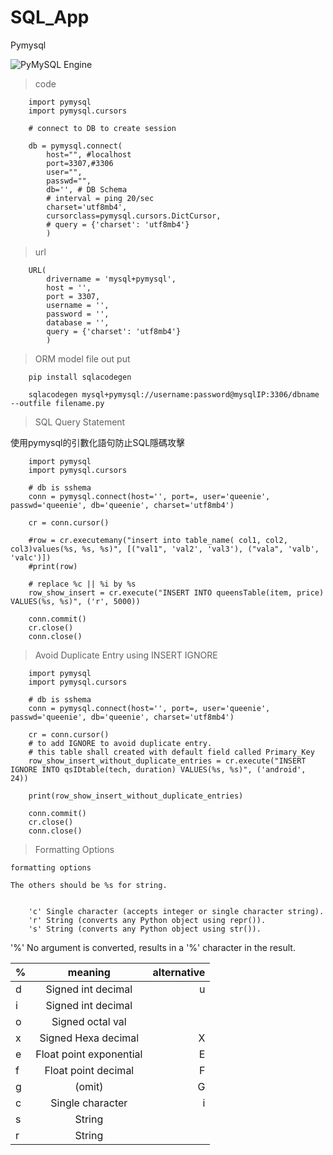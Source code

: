 # SQL_App

Pymysql

![PyMySQL Engine](https://www.xzymoe.com/wp-content/uploads/2019/03/pymysql.png)

> code 


        
        import pymysql
        import pymysql.cursors
        
        # connect to DB to create session
        
        db = pymysql.connect(
            host="", #localhost
            port=3307,#3306
            user="",
            passwd="",
            db='', # DB Schema
            # interval = ping 20/sec 
            charset='utf8mb4',
            cursorclass=pymysql.cursors.DictCursor,
            # query = {'charset': 'utf8mb4'}
            )
        
> url


        URL(
            drivername = 'mysql+pymysql',
            host = '',
            port = 3307,
            username = '',
            password = '',
            database = '',
            query = {'charset': 'utf8mb4'}
            )
            
            
> ORM model file out put


        pip install sqlacodegen 

        sqlacodegen mysql+pymysql://username:password@mysqlIP:3306/dbname --outfile filename.py

> SQL Query Statement

   使用pymysql的引數化語句防止SQL隱碼攻擊

        import pymysql
        import pymysql.cursors

        # db is sshema
        conn = pymysql.connect(host='', port=, user='queenie', passwd='queenie', db='queenie', charset='utf8mb4')

        cr = conn.cursor()

        #row = cr.executemany("insert into table_name( col1, col2, col3)values(%s, %s, %s)", [("val1", 'val2', 'val3'), ("vala", 'valb', 'valc')])
        #print(row)

        # replace %c || %i by %s
        row_show_insert = cr.execute("INSERT INTO queensTable(item, price) VALUES(%s, %s)", ('r', 5000))
        
        conn.commit()
        cr.close()
        conn.close()
        
> Avoid Duplicate Entry using INSERT IGNORE 

        import pymysql
        import pymysql.cursors
        
        # db is sshema
        conn = pymysql.connect(host='', port=, user='queenie', passwd='queenie', db='queenie', charset='utf8mb4')
        
        cr = conn.cursor()
        # to add IGNORE to avoid duplicate entry.
        # this table shall created with default field called Primary_Key
        row_show_insert_without_duplicate_entries = cr.execute("INSERT IGNORE INTO qsIDtable(tech, duration) VALUES(%s, %s)", ('android', 24))
        
        print(row_show_insert_without_duplicate_entries)
        
        conn.commit()
        cr.close()
        conn.close()

> Formatting Options


    formatting options 
 
    The others should be %s for string. 


        'c' Single character (accepts integer or single character string).
        'r' String (converts any Python object using repr()).
        's' String (converts any Python object using str()). 
        
        
'%' No argument is converted, results in a '%' character in the result.
        
|   %      |        meaning          |   alternative  |
|----------|:-----------------------:|---------------:|
| d        | Signed int decimal      |       u        |
| i        | Signed int decimal      |                |
| o        | Signed octal val        |                |
| x        | Signed Hexa decimal     |       X        |
| e        | Float point exponential |       E        |
| f        | Float point decimal     |       F        |
| g        |          (omit)         |       G        |
| c        | Single character        |     i || s     |
| s        | String                  |                |
| r        | String                  |                |
